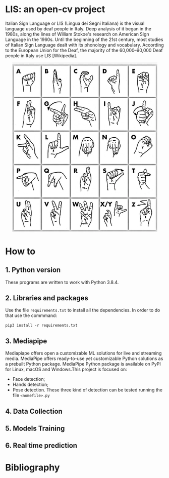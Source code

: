 # LIS: an open-cv project
Italian Sign Language or LIS (Lingua dei Segni Italiana) is the visual language used by deaf people in Italy. Deep analysis of it began in the 1980s, along the lines of William Stokoe's research on American Sign Language in the 1960s. Until the beginning of the 21st century, most studies of Italian Sign Language dealt with its phonology and vocabulary. According to the European Union for the Deaf, the majority of the 60,000–90,000 Deaf people in Italy use LIS [Wikipedia].

<p align="center">
  <img width="460"  src="images/alfabeto-lingua-dei-segni-810x1024.jpg-2.jpg">
</p>

# How to
## 1. Python version
These programs are written to work with Python 3.8.4.

## 2. Libraries and packages
Use the file ``requirements.txt`` to install all the dependencies. In order to do that use the commmand:

```shell
pip3 install -r requirements.txt
```

## 3. Mediapipe
Mediapiape offers open a customizable ML solutions for live and streaming media. MediaPipe offers ready-to-use yet customizable Python solutions as a prebuilt Python package. MediaPipe Python package is available on PyPI for Linux, macOS and Windows.This project is focused on:
* Face detection;
* Hands detection;
* Pose detection.
These three kind of detection can be tested running the file ```<nomefile>.py``` 


## 4. Data Collection

## 5. Models Training

## 6. Real time prediction

# Bibliography
